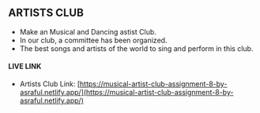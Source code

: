 ## ARTISTS CLUB
* Make an Musical and Dancing astist Club.
* In our club, a committee has been organized.
* The best songs and artists of the world to sing and perform in this club.


#### LIVE LINK
* Artists Club Link: [https://musical-artist-club-assignment-8-by-asraful.netlify.app/](https://musical-artist-club-assignment-8-by-asraful.netlify.app/)